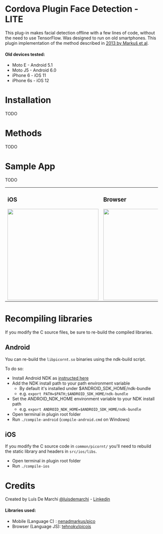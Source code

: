# Cordova Plugin Face Detection - LITE

This plug-in makes facial detection offline with a few lines of code, without the need to use TensorFlow. Was designed to run on old smartphones.
This plugin implementation of the method described in [2013 by Markuš et al](http://arxiv.org/abs/1305.4537).

#### Old devices tested:
- Moto E - Android 5.1
- Moto J5 - Android 6.0
- iPhone 6 - iOS 11
- iPhone 6s - iOS 12

# Installation
TODO

# Methods
TODO

# Sample App
TODO

<table>
<tr>
<td>
<h3>iOS</h3>
<img src="https://github.com/luisdemarchi/example-cordova-facedetection/raw/7bb36c3463826f0237705dac6a4c71f2a50f1fd6/images/demo-ios.gif"  height="300">
</td>
<td>
<h3>Browser</h3>
<img src="https://github.com/luisdemarchi/example-cordova-facedetection/raw/7bb36c3463826f0237705dac6a4c71f2a50f1fd6/images/demo-browser.gif" height="300">
</td>
</tr>
</table>

# Recompiling libraries
If you modify the C source files, be sure to re-build the compiled libraries.

## Android

You can re-build the `libpicornt.so` binaries using the ndk-build script.

To do so:

- Install Android NDK as [instructed here](https://developer.android.com/ndk/guides/index.html)
- Add the NDK install path to your path environment variable
    - By default it's installed under $ANDROID_SDK_HOME/ndk-bundle
    - e.g. `export PATH=$PATH;$ANDROID_SDK_HOME/ndk-bundle`
- Set the ANDROID_NDK_HOME environment variable to your NDK install path
    - e.g. `export ANDROID_NDK_HOME=$ANDROID_SDK_HOME/ndk-bundle`
- Open terminal in plugin root folder
- Run `./compile-android` (`compile-android.cmd` on Windows)
    
## iOS
If you modify the C source code in `common/picornt/` you'll need to rebuild the static library and headers in `src/ios/libs`.

- Open terminal in plugin root folder
- Run `./compile-ios`


# Credits
Created by Luís De Marchi [@luisdemarchi](https://github.com/luisdemarchi) - [Linkedin](https://www.linkedin.com/in/luis5/)

#### Libraries used:
  - Mobile (Language C) : [nenadmarkus/pico](https://github.com/nenadmarkus/pico)
  - Browser (Language JS): [tehnokv/picojs](https://github.com/tehnokv/picojs)